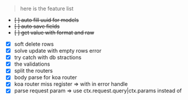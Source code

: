 > here is the feature list

- ~~[ ] auto fill uuid for models~~
- ~~[ ] auto save fields~~
- ~~[ ] get value with format and raw~~
- [x] soft delete rows
- [x] solve update with empty rows error
- [x] try catch with db stractions
- [x] the validations
- [x] split the routers
- [x] body parse for koa router
- [x] koa router miss register => with in error handle
- [x] parse request param => use ctx.request.query|ctx.params instead of
